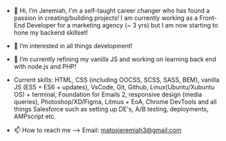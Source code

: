 - 👋 Hi, I’m Jeremiah, I'm a self-taught career changer who has found a passion in creating/building projects! I am currently working as a Front-End Developer for a marketing agency (~ 3 yrs) but I am now starting to hone my backend skillset! 
- 👀 I’m interested in all things development!
- 🌱 I’m currently refining my vanilla JS and working on learning back end with node.js and PHP!
- Current skills: HTML, CSS (including OOCSS, SCSS, SASS, BEM), vanilla JS (ES5 + ES6 + updates), VsCode, Git, Github, Linux(Ubuntu/Xubuntu OS) + terminal, Foundation for Emails 2, responsive design (media queries), Photoshop/XD/Figma, Litmus + EoA, Chrome DevTools and all things Salesforce such as setting up DE's, A/B testing, deployments, AMPscript etc. 
 
- 📫 How to reach me --> Email: matosjeremiah3@gmail.com

<!---
Jmbriggs3/Jmbriggs3 is a ✨ special ✨ repository because its `README.md` (this file) appears on your GitHub profile.
You can click the Preview link to take a look at your changes.
--->
